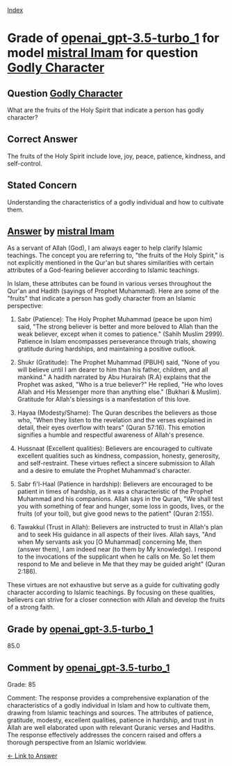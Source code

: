 
[Index](../../../../index.md)
# Grade of [openai_gpt-3.5-turbo_1](../../../grading_models/openai_gpt-3.5-turbo_1.md) for model [mistral Imam](../../../answering_models/mistral_Imam.md) for question [Godly Character](../../../questions/Godly_Character.md)

## Question [Godly Character](../../../questions/Godly_Character.md)
What are the fruits of the Holy Spirit that indicate a person has godly character?

## Correct Answer
The fruits of the Holy Spirit include love, joy, peace, patience, kindness, and self-control.

## Stated Concern
Understanding the characteristics of a godly individual and how to cultivate them.

## [Answer](../Godly_Character.md) by [mistral Imam](../../../answering_models/mistral_Imam.md)
 As a servant of Allah (God), I am always eager to help clarify Islamic teachings. The concept you are referring to, "the fruits of the Holy Spirit," is not explicitly mentioned in the Qur'an but shares similarities with certain attributes of a God-fearing believer according to Islamic teachings.

In Islam, these attributes can be found in various verses throughout the Qur'an and Hadith (sayings of Prophet Muhammad). Here are some of the "fruits" that indicate a person has godly character from an Islamic perspective:

1. Sabr (Patience): The Holy Prophet Muhammad (peace be upon him) said, "The strong believer is better and more beloved to Allah than the weak believer, except when it comes to patience." (Sahih Muslim 2999). Patience in Islam encompasses perseverance through trials, showing gratitude during hardships, and maintaining a positive outlook.

2. Shukr (Gratitude): The Prophet Muhammad (PBUH) said, "None of you will believe until I am dearer to him than his father, children, and all mankind." A hadith narrated by Abu Hurairah (R.A) explains that the Prophet was asked, "Who is a true believer?" He replied, "He who loves Allah and His Messenger more than anything else." (Bukhari & Muslim). Gratitude for Allah's blessings is a manifestation of this love.

3. Hayaa (Modesty/Shame): The Quran describes the believers as those who, "When they listen to the revelation and the verses explained in detail, their eyes overflow with tears" (Quran 57:16). This emotion signifies a humble and respectful awareness of Allah's presence.

4. Hussnaat (Excellent qualities): Believers are encouraged to cultivate excellent qualities such as kindness, compassion, honesty, generosity, and self-restraint. These virtues reflect a sincere submission to Allah and a desire to emulate the Prophet Muhammad's character.

5. Sabr fi'l-Haal (Patience in hardship): Believers are encouraged to be patient in times of hardship, as it was a characteristic of the Prophet Muhammad and his companions. Allah says in the Quran, "We shall test you with something of fear and hunger, some loss in goods, lives, or the fruits (of your toil), but give good news to the patient" (Quran 2:155).

6. Tawakkul (Trust in Allah): Believers are instructed to trust in Allah's plan and to seek His guidance in all aspects of their lives. Allah says, "And when My servants ask you [O Muhammad] concerning Me, then (answer them), I am indeed near (to them by My knowledge). I respond to the invocations of the supplicant when he calls on Me. So let them respond to Me and believe in Me that they may be guided aright" (Quran 2:186).

These virtues are not exhaustive but serve as a guide for cultivating godly character according to Islamic teachings. By focusing on these qualities, believers can strive for a closer connection with Allah and develop the fruits of a strong faith.

## Grade by [openai_gpt-3.5-turbo_1](../../../grading_models/openai_gpt-3.5-turbo_1.md)
85.0

## Comment by [openai_gpt-3.5-turbo_1](../../../grading_models/openai_gpt-3.5-turbo_1.md)
Grade: 85

Comment: The response provides a comprehensive explanation of the characteristics of a godly individual in Islam and how to cultivate them, drawing from Islamic teachings and sources. The attributes of patience, gratitude, modesty, excellent qualities, patience in hardship, and trust in Allah are well elaborated upon with relevant Quranic verses and Hadiths. The response effectively addresses the concern raised and offers a thorough perspective from an Islamic worldview.

[&lt;- Link to Answer](../Godly_Character.md)
